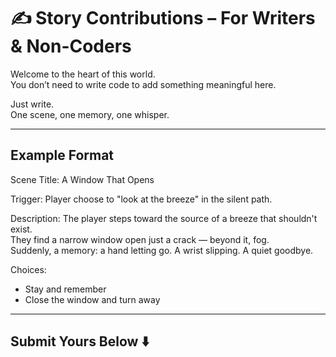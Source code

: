 # ✍️ Story Contributions – For Writers & Non-Coders

Welcome to the heart of this world.  
You don’t need to write code to add something meaningful here.

Just write.  
One scene, one memory, one whisper.

---

## Example Format

Scene Title: A Window That Opens

Trigger: Player choose to "look at the breeze" in the silent path.

Description:
The player steps toward the source of a breeze that shouldn't exist.  
They find a narrow window open just a crack — beyond it, fog.  
Suddenly, a memory: a hand letting go. A wrist slipping. A quiet goodbye.

Choices:
- Stay and remember
- Close the window and turn away

---

## Submit Yours Below ⬇️
